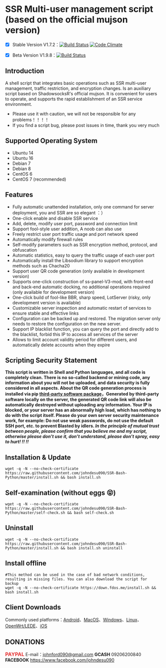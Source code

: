 # SSR Multi-user management script (based on the official mujson version)
- [x] Stable Version V1.7.2：[![Build Status](https://travis-ci.org/Readour/AR-B-P-B.svg?branch=master)](https://travis-ci.org/Readour/AR-B-P-B)  [![Code Climate](https://codeclimate.com/github/Readour/AR-B-P-B/badges/gpa.svg)](https://codeclimate.com/github/Readour/AR-B-P-B)

- [x] Beta Version V1.9.8：[![Build Status](https://travis-ci.org/Readour/AR-B-P-B.svg?branch=develop)](https://travis-ci.org/Readour/AR-B-P-B)

## Introduction ##

A shell script that integrates basic operations such as SSR multi-user management, traffic restriction, and encryption changes. Is an auxiliary script based on ShadowsocksR's official mujson. It is convenient for users to operate, and supports the rapid establishment of an SSR service environment.

- Please use it with caution, we will not be responsible for any problems！！！！
- If you find a script bug, please post issues in time, thank you very much

## Supported Operating System ##
* Ubuntu 14
* Ubuntu 16
* Debian 7
* Debian 8
* CentOS 6
* CentOS 7 (recommended)

## Features ##
- Fully automatic unattended installation, only one command for server deployment, you and SSR are so elegant ：）
- One-click enable and disable SSR service
- Add, delete, modify user port, password and connection limit
- Support fool-style user addition, A noob can also use
- Freely restrict user port traffic usage and port network speed
- Automatically modify firewall rules
- Self-modify parameters such as SSR encryption method, protocol, and obfuscation
- Automatic statistics, easy to query the traffic usage of each user port
- Automatically install the Libsodium library to support encryption methods such as Chacha20
- Support user QR code generation (only available in development version)
- Supports one-click construction of ss-panel-V3-mod, with front-end and back-end automatic docking, no additional operations required (only available for development version)
- One-click build of fool-like BBR, sharp speed, LotServer (risky, only development version is available)
- Customizable server inspection and automatic restart of services to ensure stable and effective links
- Configuration can be backed up and restored. The migration server only needs to restore the configuration on the new server.
- Support IP blacklist function, you can query the port and directly add to the blacklist, forbid this IP to access all services of the server
- Allows to limit account validity period for different users, and automatically delete accounts when they expire



## Scripting Security Statement ##
**This script is written in Shell and Python languages, and all code is completely clean. There is no so-called backend or mining code, any information about you will not be uploaded, and data security is fully considered in all aspects. About the QR code generation process is installed via pip [third-party software package](https://github.com/lincolnloop/python-qrcode)，Generated by third-party software locally on the server, the generated QR code link will also be automatically destroyed without uploading any information. Your IP is blocked, or your server has an abnormally high load, which has nothing to do with the script itself. Please do your own server security maintenance work, for example: Do not use weak passwords, do not use the default SSH port, etc. to prevent Blasted by idlers. _In the principle of mutual trust between people, please confirm that you believe me and my script, otherwise please don’t use it, don’t understand, please don’t spray, easy to hurt! !! !!_**


## Installation & Update ##
    wget -q -N --no-check-certificate https://raw.githubusercontent.com/johndesu090/SSR-Bash-Python/master/install.sh && bash install.sh

## Self-examination (without eggs 😝) ##
    wget -q -N --no-check-certificate https://raw.githubusercontent.com/johndesu090/SSR-Bash-Python/master/self-check.sh && bash self-check.sh

## Uninstall ##
    wget -q -N --no-check-certificate https://raw.githubusercontent.com/johndesu090/SSR-Bash-Python/master/install.sh && bash install.sh uninstall

## Install offline ##
    #This method can be used in the case of bad network conditions, resulting in missing files. You can also download the script for backup
    wget -q -N --no-check-certificate https://down.fdos.me/install.sh && bash install.sh
    
## Client Downloads ##
Commonly used platforms：[Android](https://github.com/shadowsocksrr/shadowsocksr-latest-bin-backup/raw/master/Shadowsocksr-android-3.4.0.5.apk)、[MacOS](https://github.com/qinyuhang/ShadowsocksX-NG-R/releases/download/1.4.3-R8/ShadowsocksX-NG-R8.dmg)、[Windows](https://github.com/Readour/ShadowsocksR-Csharp/releases/download/4.7.0/ShadowsocksR-4.7.0-win.CONCISE.7z)、[Linux](https://github.com/shadowsocks/shadowsocks-qt5/releases/download/v2.9.0/Shadowsocks-Qt5-x86_64.AppImage)、[OpenWrt/LEDE](https://github.com/bettermanbao/openwrt-shadowsocksR-libev-full/releases)、[iOS](https://github.com/Readour/breakwa11.github.io/raw/master/download/Shadowrocket%202.1.14.ipa)

## DONATIONS ##
<span style="font-size:18px;"><span style="color:#E53333;"></span></span><span style="font-size:16px;color:#E53333;">**PAYPAL**</span> E-mail：<johnford090@gmail.com> **GCASH** 09206200840 **FACEBOOK** https://www.facebook.com/johndesu090
